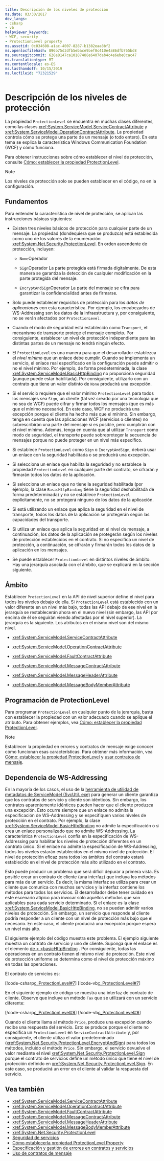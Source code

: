 ```yaml
---
title: Descripción de los niveles de protección
ms.date: 03/30/2017
dev_langs:
- csharp
- vb
helpviewer_keywords:
- WCF, security
- ProtectionLevel property
ms.assetid: 0c034608-a1ac-4007-8287-b1382eaa8bf2
ms.openlocfilehash: 896b75d3dfb5ebace9bef0c410e4a86dfb765bd8
ms.sourcegitcommit: 628e8147ca10187488e6407dab4c4e6ebe0cac47
ms.translationtype: MT
ms.contentlocale: es-ES
ms.lasthandoff: 10/15/2019
ms.locfileid: "72321529"
---
```

# <a name="understanding-protection-level"></a>Descripción de los niveles de protección

La propiedad `ProtectionLevel` se encuentra en muchas clases diferentes, como las clases <xref:System.ServiceModel.ServiceContractAttribute> y <xref:System.ServiceModel.OperationContractAttribute>. La propiedad controla cómo se protege una parte de un mensaje (o todo entero). En este tema se explica la característica Windows Communication Foundation (WCF) y cómo funciona.

Para obtener instrucciones sobre cómo establecer el nivel de protección, consulte [Cómo: establecer la propiedad ProtectionLevel](how-to-set-the-protectionlevel-property.md).

> [!NOTE]
> Los niveles de protección solo se pueden establecer en el código, no en la configuración.

## <a name="basics"></a>Fundamentos

Para entender la característica de nivel de protección, se aplican las instrucciones básicas siguientes:

- Existen tres niveles básicos de protección para cualquier parte de un mensaje. La propiedad (dondequiera que se produzca) está establecida como uno de los valores de la enumeración <xref:System.Net.Security.ProtectionLevel>. En orden ascendente de protección, incluyen:

  - `None`Operador

  - `Sign`Operador La parte protegida está firmada digitalmente. De esta manera se garantiza la detección de cualquier modificación en la parte protegida del mensaje.

  - `EncryptAndSign`Operador La parte del mensaje se cifra para garantizar la confidencialidad antes de firmarse.

- Solo puede establecer requisitos de protección para los *datos de aplicaciones* con esta característica. Por ejemplo, los encabezados de WS-Addressing son los datos de la infraestructura y, por consiguiente, no se verán afectados por `ProtectionLevel`.

- Cuando el modo de seguridad está establecido como `Transport`, el mecanismo de transporte protege el mensaje completo. Por consiguiente, establecer un nivel de protección independiente para las distintas partes de un mensaje no tendrá ningún efecto.

- El `ProtectionLevel` es una manera para que el desarrollador establezca el *nivel mínimo* que un enlace debe cumplir. Cuando se implementa un servicio, el enlace real especificado en la configuración puede admitir o no el nivel mínimo. Por ejemplo, de forma predeterminada, la clase <xref:System.ServiceModel.BasicHttpBinding> no proporciona seguridad (aunque puede estar habilitada). Por consiguiente, utilizarlo con un contrato que tiene un valor distinto de `None` producirá una excepción.

- Si el servicio requiere que el valor mínimo `ProtectionLevel` para todos los mensajes sea `Sign`, un cliente (tal vez creado por una tecnología que no sea de WCF) puede cifrar y firmar todos los mensajes (que es más que el mínimo necesario). En este caso, WCF no producirá una excepción porque el cliente ha hecho más que el mínimo. Sin embargo, tenga en cuenta que las aplicaciones WCF (servicios o clientes) no sobrescribirán una parte del mensaje si es posible, pero cumplirán con el nivel mínimo. Además, tenga en cuenta que al utilizar `Transport` como modo de seguridad, el transporte puede sobreproteger la secuencia de mensajes porque no puede proteger en un nivel más específico.

- Si establece `ProtectionLevel` como `Sign` o `EncryptAndSign`, deberá usar un enlace con la seguridad habilitada o se producirá una excepción.

- Si selecciona un enlace que habilita la seguridad y no establece la propiedad `ProtectionLevel` en cualquier parte del contrato, se cifrarán y firmarán todos los datos de la aplicación.

- Si selecciona un enlace que no tiene la seguridad habilitada (por ejemplo, la clase `BasicHttpBinding` tiene la seguridad deshabilitada de forma predeterminada) y no se establece `ProtectionLevel` explícitamente, no se protegerá ninguno de los datos de la aplicación.

- Si está utilizando un enlace que aplica la seguridad en el nivel de transporte, todos los datos de la aplicación se protegerán según las capacidades del transporte.

- Si utiliza un enlace que aplica la seguridad en el nivel de mensaje, a continuación, los datos de la aplicación se protegerán según los niveles de protección establecidos en el contrato. Si no especifica un nivel de protección, a continuación, se cifrarán y firmarán todos los datos de la aplicación en los mensajes.

- Se puede establecer `ProtectionLevel` en distintos niveles de ámbito. Hay una jerarquía asociada con el ámbito, que se explicará en la sección siguiente.

## <a name="scoping"></a>Ámbito

Establecer `ProtectionLevel` en la API de nivel superior define el nivel para todos los niveles debajo de ella. Si `ProtectionLevel` está establecido con un valor diferente en un nivel más bajo, todas las API debajo de ese nivel en la jerarquía se restablecerán ahora en el nuevo nivel (sin embargo, las API por encima de él se seguirán viendo afectadas por el nivel superior). La jerarquía es la siguiente. Los atributos en el mismo nivel son del mismo nivel.

- <xref:System.ServiceModel.ServiceContractAttribute>

- <xref:System.ServiceModel.OperationContractAttribute>

- <xref:System.ServiceModel.FaultContractAttribute>

- <xref:System.ServiceModel.MessageContractAttribute>

- <xref:System.ServiceModel.MessageHeaderAttribute>

- <xref:System.ServiceModel.MessageBodyMemberAttribute>

## <a name="programming-protectionlevel"></a>Programación de ProtectionLevel

Para programar `ProtectionLevel` en cualquier punto de la jerarquía, basta con establecer la propiedad con un valor adecuado cuando se aplique el atributo. Para obtener ejemplos, vea [Cómo: establecer la propiedad ProtectionLevel](how-to-set-the-protectionlevel-property.md).

> [!NOTE]
> Establecer la propiedad en errores y contratos de mensaje exige conocer cómo funcionan esas características. Para obtener más información, vea [Cómo: establecer la propiedad ProtectionLevel](how-to-set-the-protectionlevel-property.md) y [usar contratos de mensaje](./feature-details/using-message-contracts.md).

## <a name="ws-addressing-dependency"></a>Dependencia de WS-Addressing

En la mayoría de los casos, el uso de la [herramienta de utilidad de metadatos de ServiceModel (SvcUtil. exe)](servicemodel-metadata-utility-tool-svcutil-exe.md) para generar un cliente garantiza que los contratos de servicio y cliente son idénticos. Sin embargo, los contratos aparentemente idénticos pueden hacer que el cliente produzca una excepción. Esto ocurre siempre que un enlace no admita la especificación de WS-Addressing y se especifiquen varios niveles de protección en el contrato. Por ejemplo, la clase <xref:System.ServiceModel.BasicHttpBinding> no admite la especificación o si crea un enlace personalizado que no admite WS-Addressing. La característica `ProtectionLevel` confía en la especificación de WS-Addressing para habilitar los niveles de protección diferentes en un contrato único. Si el enlace no admite la especificación de WS-Addressing, todos los niveles estarán establecidos en el mismo nivel de protección. El nivel de protección eficaz para todos los ámbitos del contrato estará establecido en el nivel de protección más alto utilizado en el contrato.

Esto puede producir un problema que será difícil depurar a primera vista. Es posible crear un contrato de cliente (una interfaz) que incluya los métodos para más de un servicio. Es decir, la misma interfaz se utiliza para crear un cliente que comunica con muchos servicios y la interfaz contiene los métodos para todos los servicios. El desarrollador debe tener cuidado en este escenario atípico para invocar solo aquellos métodos que son aplicables para cada servicio determinado. Si el enlace es la clase <xref:System.ServiceModel.BasicHttpBinding>, no se pueden admitir varios niveles de protección. Sin embargo, un servicio que responde al cliente podría responder a un cliente con un nivel de protección más bajo que el necesario. En este caso, el cliente producirá una excepción porque espera un nivel más alto.

El siguiente ejemplo del código muestra este problema. El ejemplo siguiente muestra un contrato de servicio y uno de cliente. Suponga que el enlace es el elemento [de > \<basicHttpBinding](../configure-apps/file-schema/wcf/basichttpbinding.md) . Por consiguiente, todas las operaciones en un contrato tienen el mismo nivel de protección. Este nivel de protección uniforme se determina como el nivel de protección máximo en todas las operaciones.

El contrato de servicios es:

[!code-csharp[c_ProtectionLevel#7](../../../samples/snippets/csharp/VS_Snippets_CFX/c_protectionlevel/cs/source.cs#7)]
[!code-vb[c_ProtectionLevel#7](../../../samples/snippets/visualbasic/VS_Snippets_CFX/c_protectionlevel/vb/source.vb#7)]

En el siguiente ejemplo de código se muestra una interfaz de contrato de cliente. Observe que incluye un método `Tax` que se utilizará con un servicio diferente:

[!code-csharp[c_ProtectionLevel#8](../../../samples/snippets/csharp/VS_Snippets_CFX/c_protectionlevel/cs/source.cs#8)]
[!code-vb[c_ProtectionLevel#8](../../../samples/snippets/visualbasic/VS_Snippets_CFX/c_protectionlevel/vb/source.vb#8)]

Cuando el cliente llama al método `Price`, produce una excepción cuando recibe una respuesta del servicio. Esto se produce porque el cliente no especifica un `ProtectionLevel` en `ServiceContractAttribute` y, por consiguiente, el cliente utiliza el valor predeterminado (<xref:System.Net.Security.ProtectionLevel.EncryptAndSign>) para todos los métodos, incluido el método `Price`. Sin embargo, el servicio devuelve el valor mediante el nivel <xref:System.Net.Security.ProtectionLevel.Sign> porque el contrato de servicios define un método único que tiene el nivel de protección definido en <xref:System.Net.Security.ProtectionLevel.Sign>. En este caso, se producirá un error en el cliente al validar la respuesta del servicio.

## <a name="see-also"></a>Vea también

- <xref:System.ServiceModel.ServiceContractAttribute>
- <xref:System.ServiceModel.OperationContractAttribute>
- <xref:System.ServiceModel.FaultContractAttribute>
- <xref:System.ServiceModel.MessageContractAttribute>
- <xref:System.ServiceModel.MessageHeaderAttribute>
- <xref:System.ServiceModel.MessageBodyMemberAttribute>
- <xref:System.Net.Security.ProtectionLevel>
- [Seguridad de servicios](securing-services.md)
- [Cómo establecerla propiedad ProtectionLevel Property](how-to-set-the-protectionlevel-property.md)
- [Especificación y gestión de errores en contratos y servicios](specifying-and-handling-faults-in-contracts-and-services.md)
- [Uso de contratos de mensaje](./feature-details/using-message-contracts.md)
